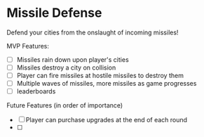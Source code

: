 # Missile Defense


Defend your cities from the onslaught of incoming missiles!

MVP Features:

- [ ] Missiles rain down upon player's cities
- [ ] Missiles destroy a city on collision
- [ ] Player can fire missiles at hostile missiles to destroy them
- [ ] Multiple waves of missiles, more missiles as game progresses
- [ ] leaderboards

Future Features (in order of importance)
- [ ] Player can purchase upgrades at the end of each round
- [ ]
